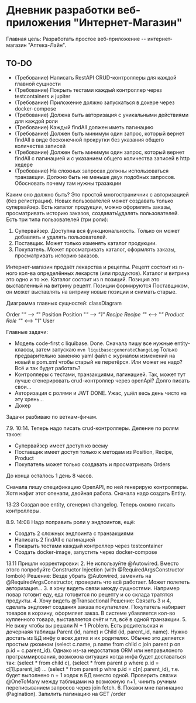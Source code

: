 # Дневник разработки веб-приложения "Интернет-Магазин"
Главная цель: Разработать простое веб-приложение -- интернет-магазин "Аптека-Лайн".

## TO-DO
* (Требование) Написать RestAPI CRUD-контроллеры для каждой главной сущности
* (Требование) Покрыть тестами каждый контроллер через testcontainers и jupiter
* (Требование) Приложение должно запускаться в докере через docker-compose
* (Требование) Должна быть авторизация с уникальными действиями для каждой роли
* (Требование) Каждый findAll должен иметь пагинацию
* (Требование) Должен быть минимум один запрос, который вернет findAll в виде бесконечной прокрутки без указания общего количества записей
* (Требование) Должен быть минимум один запрос, который вернет findAll с пагинацией и с указанием общего количества записей в http хедере
* (Требование) На сложных запросах должны использоваться транзакции. Должно быть не меньше двух подобных запросов. Обосновать почему там нужны тразакции

Каким оно должно быть?
Это простой многостраничник с авторизацией (без регистрации). Новых пользователей может создавать только супервайзер.
Есть каталог продукции, можно оформлять заказы, просматривать историю заказов, создавать\удалять пользователей.
Есть три типа пользователей (три роли):
1. Супервайзер. Доступна вся функциональность. Только он может добавлять и удалять пользователей.
2. Поставщик. Может только изменять каталог продукции.
3. Покупатель. Может просматривать каталог, оформлять заказы, просматривать историю заказов.

Интернет-магазин продаёт лекарства и рецепты.
Рецепт состоит из n-ного кол-ва определённых лекарств (или продуктов).
Каталог и витрина это одно и то же.
Каталог состоит из n позиций.
Позиция это выставленный на витрину рецепт.
Позиции формируются Поставщиком, он может выставлять на витрину новые позиции и снимать старые.

Диаграмма главных сущностей:
classDiagram

Order "*" --> "*" Position
Position "*" --> "1" Recipe
Recipe "*" <--> "*" Product  
Role "*" <--> "1" User

Главные задачи:
* Модель code-first с liquibase.
    Done. Сначала пишу все нужные entity-классы, затем запускаю 
      ``mvn liquibase:generateChangeLog``
    Только предварительно заменяю yaml файл с журналом изменений на новый в pom.xml чтобы старый не перетёрся.
    Или может не надо? Всё и так будет работать?
* Контроллеры с тестами, транзакциями, пагинацией.
    Так, может тут лучше сгенерировать crud-контроллер через openApi?
    Долго писать свои...
* Авторизация с ролями и JWT
    DONE. Ужас, ушёл весь день чисто на эту хрень...
* Докер

Задачи разбиваю по веткам-фичам.

7.9. 10:14.
Теперь надо писать crud-контроллеры. Деление по ролям такое:
* Супервайзер имеет доступ ко всему
* Поставщик имеет доступ только к методам из Position, Recipe, Product
* Покупатель может только создавать и просматривать Orders

До конца осталось 1 день 8 часов.

Сначала пишу спецификацию OpenAPI, по ней генерирую контроллеры. Хотя нафиг этот опенапи, двойная работа.
Сначала надо создать Entity.

13:23
    Создал все entity, сгенерил changelog. Теперь омжно писать контроллеры.
    
8.9. 14:08
Надо поправить роли у эндпоинтов, ещё:
* Создать 2 сложных эндпоинта с транзакциями
* Написать 2 findAll с пагинацией
* Покарыть тестами каждый контроллер через testcontainer
* Создать docker-image, запустить через docker-compose

13.11
Пришли корректировки:
2. Не используйте @Autowired. Вместо этого попробуйте Constructor Injection (with @RequiredArgsConstructor lombok) 
Решение: Везде убрать @Autowired, заменить на @RequiredArgsConstructor, проверить что всё работает. Может полететь
авторизация...
3. я хочу видеть связи между сущностями. Например повар готовит еду, еда готовится по рецепту и со склада тратятся
   продукты.
4. Хочу видеть @Transactional
Решение: Связать 3 и 4, сделать эндпоинт создания заказа покупателем. Покупатель набирает товаров в корзину, оформляет
заказ. В системе убавляется кол-во купленного товара, выставляется счёт и т.п, всё в одной транзакции.
5. Не вижу чтобы вы решали N + 1 Problem. Есть родительская и дочернаяя таблицы Parent (id, name) и Child (id,
   parent_id, name). Нужно достать из БД инфу о всех детях и их родителях. Обычно это деляется простым джоином (select
   c.name, p.name from child c join parent p on p.id = c.parent_id). Однако из-за недостатков ORM или неправилоного
   программирования, возможна ситуация когда инфа будет доставаться так: (select * from child c), (select * from parent
   p where p.id = c[1].parent_id) ... (select * from parent p whre p.id = c[n].parent_id), т.е. будет выполнено n + 1
   ходок в БД вместо одной.
Проверить связки @OneToMany между таблицами на возможную n+1, чинить ручным переписыванием запросов через join fetch.
6. Покажи мне пагинацию (Pagination). Запилить пагинацию на GET /order
